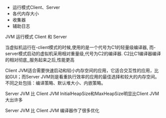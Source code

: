 * 运行模式Client、Server
* 各代内存大小
* 收集器
* 辅助日志

























JVM 运行模式 Client 和 Server

当虚拟机运行在-client模式的时候,使用的是一个代号为C1的轻量级编译器, 而-server模式启动的虚拟机采用相对重量级,代号为C2的编译器. C2比C1编译器编译的相对彻底,,服务起来之后,性能更高

Client JVM适合需要快速启动和较小内存空间的应用，它适合交互性的应用，比如GUI；而Server JVM则是看重执行效率的应用的最佳选择和较大的内存空间。不同之处包括：编译策略、默认堆大小、内嵌策略。


Server JVM 比 Client JVM InitialHeapSize和MaxHeapSize明显比Client JVM大出许多


Server JVM  比 Client JVM 编译器作了很多优化